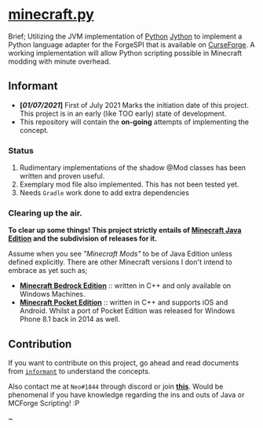 # [minecraft.py](https://github.com/Rickaym/minecraft.py)

Brief; Utilizing the JVM implementation of [Python](https://www.python.org/) [Jython](https://www.jython.org/) to implement a Python language adapter for the ForgeSPI that is available on [CurseForge](https://www.curseforge.com/minecraft/mc-mods). A working implementation will allow Python scripting possible in Minecraft modding with minute overhead.

## Informant

- **[*01/07/2021*]** First of July 2021 Marks the initiation date of this project.<br>
  This project is in an early (like TOO early) state of development.
- This repository will contain the **on-going** attempts of implementing the concept.

### Status
1. Rudimentary implementations of the shadow @Mod classes has been written and proven useful. 
2. Exemplary mod file also implemented. This has not been tested yet.
3. Needs `Gradle` work done to add extra dependencies
### Clearing up the air.

**To clear up some things! This project strictly entails of [Minecraft Java Edition](https://www.minecraft.net/en-us/store/minecraft-java-edition) and the subdivision of releases for it.**

Assume when you see _"Minecraft Mods"_ to be of Java Edition unless defined explicitly.
There are other Minecraft versions I don't intend to embrace as yet such as;

- **[Minecraft Bedrock Edition](https://www.minecraft.net/en-us/store/minecraft-windows100)** :: written in C++ and only available on Windows Machines.
- **[Minecraft Pocket Edition](https://play.google.com/store/apps/details?id=com.mojang.minecraftpe&hl=en&gl=US)** :: written in C++ and supports iOS and Android. Whilst a port of Pocket Edition was released for Windows Phone 8.1 back in 2014 as well.

## Contribution

If you want to contribute on this project, go ahead and read documents from [`informant`](https://github.com/Rickaym/pyminecraft/tree/main/.info) to understand the concepts.

Also contact me at `Neo#1844` through discord or join **[this](https://discord.gg/UmnzdPgn6g)**. Would be phenomenal if you have knowledge regarding the ins and outs of Java or MCForge Scripting! :P

~
